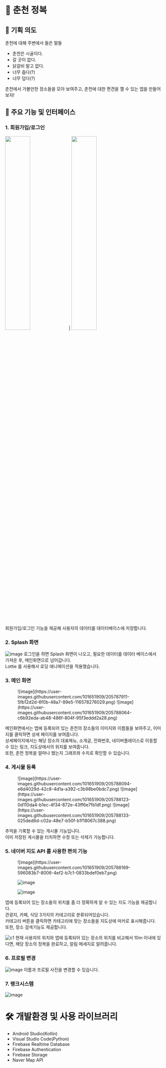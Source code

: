 # 📱 춘천 정복

## 📌 기획 의도
춘천에 대해 주변에서 들은 말들
- 춘천은 시골이다.
- 갈 곳이 없다.
- 닭갈비 말고 없다.
- 너무 춥다(?)
- 너무 덥다(?)

춘천에서 가볼만한 장소들을 모아 보여주고, 춘천에 대한 편견을 깰 수 있는 앱을 만들어 보자!

## 📌 주요 기능 및 인터페이스

### 1. 회원가입/로그인
<img src="https://user-images.githubusercontent.com/101651909/205787738-86fe99f8-7911-4195-8db9-561e626dbdfb.png" width="40%"/> | <img src="https://user-images.githubusercontent.com/101651909/205787751-7041d314-be19-4fa8-b899-bf0fd2c1ca0f.png" width="40%"/>

회원가입/로그인 기능을 제공해 사용자의 데이터를 데이터베이스에 저장합니다.

### 2. Splash 화면
![image](https://user-images.githubusercontent.com/101651909/205787888-82cef2af-443e-4f49-8c2a-39b6a53cafe3.png)
로그인을 하면 Splash 화면이 나오고, 필요한 데이터를 데이터 베이스에서 가져온 후, 메인화면으로 넘어갑니다. <br>
Lottie 를 사용해서 로딩 애니메이션을 적용했습니다.

### 3. 메인 화면
<figure class="half">
![image](https://user-images.githubusercontent.com/101651909/205787911-5fb12d2d-6f0b-48a7-89e5-116578276029.png)
![image](https://user-images.githubusercontent.com/101651909/205788064-c6b92eda-ab48-486f-804f-95f3eddd2a28.png)
</figure>
메인화면에서는 앱에 등록되어 있는 춘천의 장소들의 이미지와 이름들을 보여주고, 이미지를 클릭하면 상세 페이지를 보여줍니다. <br>
상세페이지에서는 해당 장소의 대표메뉴, 소개글, 전화번호, 네이버플레이스로 이동할 수 있는 링크, 지도상에서의 위치를 보여줍니다. <br>
또한, 춘천 정복을 얼마나 했는지 그래프와 수치로 확인할 수 있습니다. <br>

### 4. 게시물 등록
<figure class="third">
![image](https://user-images.githubusercontent.com/101651909/205788094-e6d4029d-42c8-4d1a-a392-c3b98be0bdc7.png)
![image](https://user-images.githubusercontent.com/101651909/205788123-0d110da4-b1ec-4f34-872e-43ff6e7fb1df.png)
![image](https://user-images.githubusercontent.com/101651909/205788133-025ded6d-c02a-48e7-b50f-b1f18067c388.png)
</figure>

추억을 기록할 수 있는 게시물 기능입니다. <br>
이미 저장된 게시물을 터치하면 수정 또는 삭제가 가능합니다.

### 5. 네이버 지도 API 를 사용한 편의 기능

<figure class="third">
![image](https://user-images.githubusercontent.com/101651909/205788169-596083b7-8006-4ef2-b7c1-0833bdef0eb7.png)

![image](https://user-images.githubusercontent.com/101651909/205788197-58c04706-993e-4385-ae04-e6dfa3d2dc78.png)

![image](https://user-images.githubusercontent.com/101651909/205788227-dac99455-13d2-4e42-9ac9-f965fe2028da.png)
</figure>

앱에 등록되어 있는 장소들의 위치를 좀 더 정확하게 알 수 있는 지도 기능을 제공합니다. <br>
관광지, 카페, 식당 3가지의 카테고리로 분류되어있습니다. <br>
카테고리 버튼을 클릭하면 카테고리에 맞는 장소들을 지도상에 마커로 표시해줍니다. <br>
또한, 장소 검색기능도 제공합니다. <br>

<!-- 마커와 슬라이드를 연결해서 슬라이드를 할 때마다 해당 장소의 위치를 보여줍니다. -->

![c1](https://user-images.githubusercontent.com/101651909/205788318-be1c2023-0b52-40b9-a52c-99a6d82a2365.gif)
현재 사용자의 위치와 앱에 등록되어 있는 장소의 위치를 비교해서 10m 이내에 있다면, 해당 장소의 정복을 완료하고, 알림 메세지로 알려줍니다.

### 6. 프로필 변경

![image](https://user-images.githubusercontent.com/101651909/205788530-6e18cd11-5435-4a55-a029-6be7bc00c402.png)
이름과 프로필 사진을 변경할 수 있습니다.

### 7. 랭크시스템
![image](https://user-images.githubusercontent.com/101651909/205788556-99b1872b-1854-4379-89fe-1f80c62b7d3d.png)

# 🛠 개발환경 및 사용 라이브러리
- Android Studio(Kotlin)
- Visual Studio Code(Python)
- Firebase Realtime Database
- Firebase Authentication
- Firebase Storage
- Naver Map API

